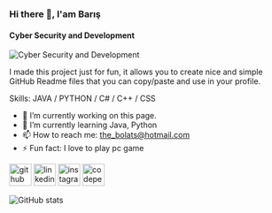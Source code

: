 ### Hi there 👋, I'am Barış 
#### Cyber Security and Development
![Cyber Security and Development](https://swas.io/static/hello-world-banner-d0a141d7bfcd1933c1d175b273805281-45f1b.jpg)

I made this project just for fun, it allows you to create nice and simple GitHub Readme files that you can copy/paste and use in your profile.

Skills: JAVA / PYTHON / C# / C++ / CSS

- 🔭 I’m currently working on this page. 
- 🌱 I’m currently learning Java, Python 
- 📫 How to reach me: the_bolats@hotmail.com 
- ⚡ Fun fact: I love to play pc game  


[<img src='https://cdn.jsdelivr.net/npm/simple-icons@3.0.1/icons/github.svg' alt='github' height='40'>](https://github.com/thebolats)  [<img src='https://cdn.jsdelivr.net/npm/simple-icons@3.0.1/icons/linkedin.svg' alt='linkedin' height='40'>](https://www.linkedin.com/in/barisbolatcs/)  [<img src='https://cdn.jsdelivr.net/npm/simple-icons@3.0.1/icons/instagram.svg' alt='instagram' height='40'>](https://www.instagram.com/the_bolats/)  [<img src='https://cdn.jsdelivr.net/npm/simple-icons@3.0.1/icons/codepen.svg' alt='codepen' height='40'>](https://codepen.io/the_bolats)  

![GitHub stats](https://github-readme-stats.vercel.app/api?username=thebolats&show_icons=true)  
